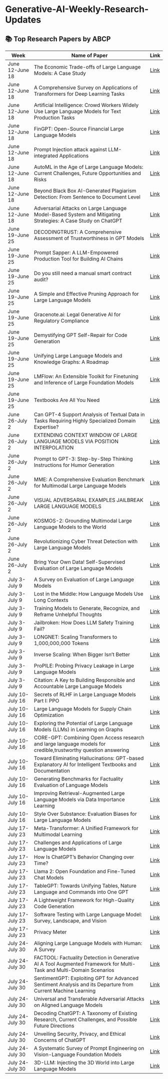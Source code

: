 # Generative-AI-Weekly-Research-Updates

## 📚 Top Research Papers by ABCP

| Week  | Name of Paper | Link |
|-------|--------------|------|
| June 12-June 18 | The Economic Trade-offs of Large Language Models: A Case Study | [Link]( https://arxiv.org/pdf/2306.07402.pdf) |
| June 12-June 18 |A Comprehensive Survey on Applications of Transformers for Deep Learning Tasks | [Link](https://arxiv.org/pdf/2306.07303.pdf) |
| June 12-June 18 | Artificial Intelligence: Crowd Workers Widely Use Large Language Models for Text Production Tasks| [Link](https://arxiv.org/pdf/2306.07899v1.pdf) |
| June 12-June 18 | FinGPT: Open-Source Financial Large Language Models | [Link](https://arxiv.org/pdf/2306.06031.pdf) |
| June 12-June 18 | Prompt Injection attack against LLM-integrated Applications | [Link](https://arxiv.org/pdf/2306.05499.pdf) |
| June 12-June 18 | AutoML in the Age of Large Language Models: Current Challenges, Future Opportunities and Risks | [Link](https://arxiv.org/pdf/2306.08107.pdf) |
| June 12-June 18 | Beyond Black Box AI-Generated Plagiarism Detection: From Sentence to Document Level | [Link](https://arxiv.org/pdf/2306.08122.pdf) |
| June 12-June 18 | Adversarial Attacks on Large Language Model-Based System and Mitigating Strategies: A Case Study on ChatGPT | [Link](https://downloads.hindawi.com/journals/scn/2023/8691095.pdf) |
| June 19-June 25| DECODINGTRUST: A Comprehensive Assessment of Trustworthiness in GPT Models    | [Link](https://arxiv.org/pdf/2306.11698.pdf)                                             |
| June 19-June 25| Prompt Sapper: A LLM-Empowered Production Tool for Building AI Chains         | [Link](https://arxiv.org/pdf/2306.12028.pdf)                                             |
| June 19-June 25| Do you still need a manual smart contract audit?                              | [Link](https://arxiv.org/pdf/2306.12338.pdf)                                             |
| June 19-June 25| A Simple and Effective Pruning Approach for Large Language Models             | [Link](https://arxiv.org/pdf/2306.11695.pdf)                                             |
| June 19-June 25| Gracenote.ai: Legal Generative AI for Regulatory Compliance                   | [Link](https://ceur-ws.org/Vol-3423/paper3.pdf)                                           |
| June 19-June 25| Demystifying GPT Self-Repair for Code Generation                              | [Link](https://arxiv.org/pdf/2306.09896.pdf)                                             |
| June 19-June 25| Unifying Large Language Models and Knowledge Graphs: A Roadmap                | [Link](https://arxiv.org/pdf/2306.08302.pdf)                                             |
| June 19-June 25| LMFlow: An Extensible Toolkit for Finetuning and Inference of Large Foundation Models | [Link](https://arxiv.org/pdf/2306.12420.pdf) |
| June 19-June 25| Textbooks Are All You Need                                                   | [Link](https://arxiv.org/pdf/2306.11644.pdf)
| June 26-July 2| Can GPT-4 Support Analysis of Textual Data in Tasks Requiring Highly Specialized Domain Expertise? | [Link](https://arxiv.org/pdf/2306.13906.pdf) |
| June 26-July 2| EXTENDING CONTEXT WINDOW OF LARGE LANGUAGE MODELS VIA POSITION INTERPOLATION | [Link](https://arxiv.org/pdf/2306.15595.pdf) |
| June 26-July 2| Prompt to GPT-3: Step-by-Step Thinking Instructions for Humor Generation | [Link](https://arxiv.org/pdf/2306.13195.pdf) |
| June 26-July 2| MME: A Comprehensive Evaluation Benchmark for Multimodal Large Language Models | [Link](https://arxiv.org/pdf/2306.13394.pdf) |
| June 26-July 2| VISUAL ADVERSARIAL EXAMPLES JAILBREAK LARGE LANGUAGE MODELS | [Link](https://arxiv.org/pdf/2306.13213.pdf) |
| June 26-July 2| KOSMOS-2: Grounding Multimodal Large Language Models to the World | [Link](https://arxiv.org/pdf/2306.14824.pdf) |
| June 26-July 2| Revolutionizing Cyber Threat Detection with Large Language Models | [Link](https://arxiv.org/pdf/2306.14263.pdf) |
| June 26-July 2| Bring Your Own Data! Self-Supervised Evaluation of Large Language Models | [Link](https://arxiv.org/pdf/2306.13651.pdf) |
| July 3-July 9 | A Survey on Evaluation of Large Language Models | [Link](https://arxiv.org/pdf/2307.03109.pdf) |
| July 3-July 9 | Lost in the Middle: How Language Models Use Long Contexts | [Link](https://arxiv.org/pdf/2307.03172.pdf) |
| July 3-July 9 | Training Models to Generate, Recognize, and Reframe Unhelpful Thoughts | [Link](https://arxiv.org/pdf/2307.02768.pdf) |
| July 3-July 9 | Jailbroken: How Does LLM Safety Training Fail? | [Link](https://arxiv.org/pdf/2307.02483.pdf) |
| July 3-July 9 | LONGNET: Scaling Transformers to 1,000,000,000 Tokens | [Link](https://arxiv.org/pdf/2307.02486.pdf) |
| July 3-July 9 | Inverse Scaling: When Bigger Isn’t Better | [Link](https://arxiv.org/pdf/2306.09479.pdf) |
| July 3-July 9 | ProPILE: Probing Privacy Leakage in Large Language Models | [Link](https://arxiv.org/pdf/2307.01881.pdf) |
| July 3-July 9 | Citation: A Key to Building Responsible and Accountable Large Language Models | [Link](https://arxiv.org/pdf/2307.02185.pdf) |
| July 10-July 16| Secrets of RLHF in Large Language Models Part I: PPO | [Link](https://arxiv.org/pdf/2307.04964.pdf) |
| July 10-July 16| Large Language Models for Supply Chain Optimization | [Link](https://arxiv.org/pdf/2307.03875.pdf) |
| July 10-July 16| Exploring the Potential of Large Language Models (LLMs) in Learning on Graphs | [Link](https://arxiv.org/pdf/2307.03393.pdf) |
| July 10-July 16| CORE-GPT: Combining Open Access research and large language models for credible,trustworthy question answering | [Link](https://arxiv.org/pdf/2307.04683.pdf) |
| July 10-July 16| Toward Eliminating Hallucinations: GPT-based Explanatory AI for Intelligent Textbooks and Documentation | [Link](https://intextbooks.science.uu.nl/wor...) |
| July 10-July 16| Generating Benchmarks for Factuality Evaluation of Language Models | [Link](https://arxiv.org/pdf/2307.06908.pdf) |
| July 10-July 16| Improving Retrieval-Augmented Large Language Models via Data Importance Learning | [Link](https://arxiv.org/pdf/2307.03027.pdf) |
| July 10-July 16| Style Over Substance: Evaluation Biases for Large Language Models | [Link](https://arxiv.org/pdf/2307.03025.pdf) |
| July 17-July 23| Meta-Transformer: A Unified Framework for Multimodal Learning | [Link](https://arxiv.org/pdf/2307.10802.pdf) |
| July 17-July 23| Challenges and Applications of Large Language Models | [Link](https://arxiv.org/pdf/2307.10169.pdf) |
| July 17-July 23| How Is ChatGPT’s Behavior Changing over Time? | [Link](https://arxiv.org/pdf/2307.09009.pdf) |
| July 17-July 23| Llama 2: Open Foundation and Fine-Tuned Chat Models | [Link](https://ai.meta.com/llama/) |
| July 17-July 23| TableGPT: Towards Unifying Tables, Nature Language and Commands into One GPT | [Link](https://arxiv.org/pdf/2307.08674.pdf) |
| July 17-July 23| A Lightweight Framework for High-Quality Code Generation | [Link](https://arxiv.org/pdf/2307.08220.pdf) |
| July 17-July 23| Software Testing with Large Language Model: Survey, Landscape, and Vision | [Link](https://arxiv.org/pdf/2307.07221.pdf) |
| July 17-July 23| Privacy Meter | [Link](https://github.com/privacytrustlab/ml_privacy_meter) |
| July 24-July 30| Aligning Large Language Models with Human: A Survey | [Link](https://arxiv.org/pdf/2307.12966.pdf) |
| July 24-July 30| FACTOOL: Factuality Detection in Generative AI A Tool Augmented Framework for Multi-Task and Multi-Domain Scenarios | [Link](https://arxiv.org/pdf/2307.13528.pdf) |
| July 24-July 30| SentimentGPT: Exploiting GPT for Advanced Sentiment Analysis and its Departure from Current Machine Learning | [Link](https://arxiv.org/pdf/2307.10234.pdf) |
| July 24-July 30| Universal and Transferable Adversarial Attacks on Aligned Language Models | [Link](https://arxiv.org/pdf/2307.15043.pdf) |
| July 24-July 30| Decoding ChatGPT: A Taxonomy of Existing Research, Current Challenges, and Possible Future Directions | [Link](https://arxiv.org/pdf/2307.14107.pdf) |
| July 24-July 30| Unveiling Security, Privacy, and Ethical Concerns of ChatGPT | [Link](https://arxiv.org/pdf/2307.14192.pdf) |
| July 24-July 30| A Systematic Survey of Prompt Engineering on Vision-Language Foundation Models | [Link](https://arxiv.org/pdf/2307.12980.pdf) |
| July 24-July 30| 3D-LLM: Injecting the 3D World into Large Language Models | [Link](https://arxiv.org/pdf/2307.12981.pdf) |
